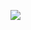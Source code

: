 ![](https://user-images.githubusercontent.com/59668647/111249584-2922cf80-85c9-11eb-87fc-864dbf9c175f.png)

